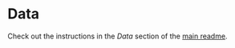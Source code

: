 # Data
Check out the instructions in the *Data* section of the [main readme](https://github.com/tohinz/multiple-objects-gan/tree/master/data).
